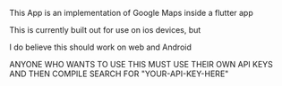 This App is an implementation of Google Maps inside a flutter app 
<br>

This is currently built out for use on ios devices, but
<br>

I do believe this should work on web and Android

ANYONE WHO WANTS TO USE THIS MUST USE THEIR OWN API KEYS AND THEN COMPILE
SEARCH FOR "YOUR-API-KEY-HERE"
